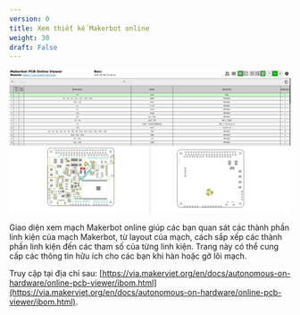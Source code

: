 ```yaml
---
version: 0
title: Xem thiết kế Makerbot online
weight: 30
draft: False
---
```


![](pcb.png)

Giao diện xem mạch Makerbot online giúp các bạn quan sát các thành phần linh kiện của mạch Makerbot, từ layout của mạch, cách sắp xếp các thành phần linh kiện đến các tham số của từng linh kiện. Trang này có thể cung cấp các thông tin hữu ích cho các bạn khi hàn hoặc gỡ lôi mạch.

Truy cập tại địa chỉ sau: [https://via.makerviet.org/en/docs/autonomous-on-hardware/online-pcb-viewer/ibom.html](https://via.makerviet.org/en/docs/autonomous-on-hardware/online-pcb-viewer/ibom.html).